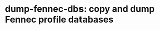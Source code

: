 dump-fennec-dbs: copy and dump Fennec profile databases
=======================================================

